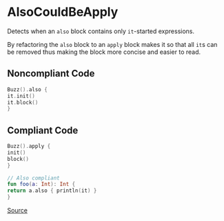 # AlsoCouldBeApply

Detects when an `also` block contains only `it`-started expressions.

By refactoring the `also` block to an `apply` block makes it so that all `it`s can be removed
thus making the block more concise and easier to read.

## Noncompliant Code

```kotlin
Buzz().also {
it.init()
it.block()
}
```
## Compliant Code

```kotlin
Buzz().apply {
init()
block()
}

// Also compliant
fun foo(a: Int): Int {
return a.also { println(it) }
}
```

[Source](https://detekt.github.io/detekt/style.html#alsocouldbeapply)

